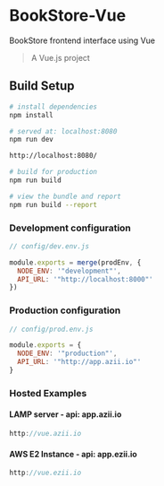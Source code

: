 # BookStore-Vue
BookStore frontend interface using Vue
> A Vue.js project

## Build Setup

``` bash
# install dependencies
npm install

# served at: localhost:8080
npm run dev

http://localhost:8080/

# build for production
npm run build

# view the bundle and report
npm run build --report
```

### Development configuration
``` js
// config/dev.env.js

module.exports = merge(prodEnv, {
  NODE_ENV: '"development"',
  API_URL: '"http://localhost:8000"'
})
```

### Production configuration
``` js
// config/prod.env.js

module.exports = {
  NODE_ENV: '"production"',
  API_URL: '"http://app.azii.io"'
}
```

### Hosted Examples

#### LAMP server - api: app.azii.io
``` js
http://vue.azii.io
```

#### AWS E2 Instance - api: app.ezii.io
``` js
http://vue.ezii.io
```
